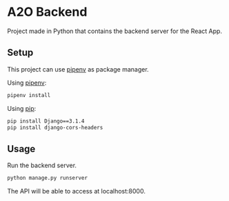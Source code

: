 # A2O Backend

Project made in Python that contains the backend server for the React App.

## Setup

This project can use [pipenv](https://github.com/pypa/pipenv) as package manager.

Using [pipenv](https://github.com/pypa/pipenv):

```bash
pipenv install
```

Using [pip](https://pip.pypa.io/en/stable/):
```bash
pip install Django==3.1.4
pip install django-cors-headers
```

## Usage

Run the backend server.

```bash
python manage.py runserver
```

The API will be able to access at localhost:8000.